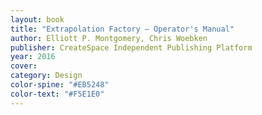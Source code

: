 ```yaml
---
layout: book 
title: "Extrapolation Factory — Operator's Manual"
author: Elliott P. Montgomery, Chris Woebken 
publisher: CreateSpace Independent Publishing Platform
year: 2016
cover:
category: Design
color-spine: "#EB5248"
color-text: "#F5E1E0"
---
```

